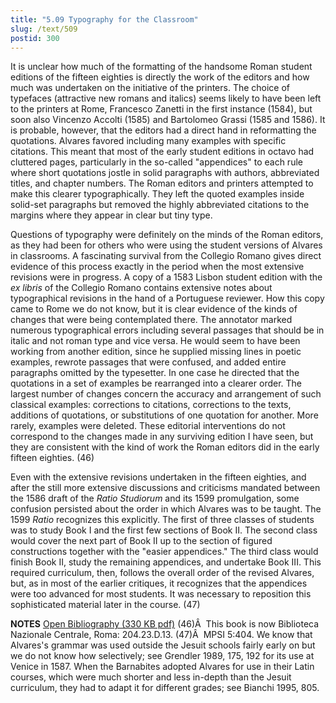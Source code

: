 ```yaml
---
title: "5.09 Typography for the Classroom"
slug: /text/509
postid: 300
---
```

It is unclear how much of the formatting of the handsome Roman student editions of the fifteen eighties is directly the work of the editors and how much was undertaken on the initiative of the printers. The choice of typefaces (attractive new romans and italics) seems likely to have been left to the printers at Rome, Francesco Zanetti in the first instance (1584), but soon also Vincenzo Accolti (1585) and Bartolomeo Grassi (1585 and 1586). It is probable, however, that the editors had a direct hand in reformatting the quotations. Alvares favored including many examples with specific citations. This meant that most of the early student editions in octavo had cluttered pages, particularly in the so-called "appendices" to each rule where short quotations jostle in solid paragraphs with authors, abbreviated titles, and chapter numbers. The Roman editors and printers attempted to make this clearer typographically. They left the quoted examples inside solid-set paragraphs but removed the highly abbreviated citations to the margins where they appear in clear but tiny type.

Questions of typography were definitely on the minds of the Roman editors, as they had been for others who were using the student versions of Alvares in classrooms. A fascinating survival from the Collegio Romano gives direct evidence of this process exactly in the period when the most extensive revisions were in progress. A copy of a 1583 Lisbon student edition with the <em>ex libris</em> of the Collegio Romano contains extensive notes about typographical revisions in the hand of a Portuguese reviewer. How this copy came to Rome we do not know, but it is clear evidence of the kinds of changes that were being contemplated there. The annotator marked numerous typographical errors including several passages that should be in italic and not roman type and vice versa. He would seem to have been working from another edition, since he supplied missing lines in poetic examples, rewrote passages that were confused, and added entire paragraphs omitted by the typesetter. In one case he directed that the quotations in a set of examples be rearranged into a clearer order. The largest number of changes concern the accuracy and arrangement of such classical examples: corrections to citations, corrections to the texts, additions of quotations, or substitutions of one quotation for another. More rarely, examples were deleted. These editorial interventions do not correspond to the changes made in any surviving edition I have seen, but they are consistent with the kind of work the Roman editors did in the early fifteen eighties. (46)

Even with the extensive revisions undertaken in the fifteen eighties, and after the still more extensive discussions and criticisms mandated between the 1586 draft of the <em>Ratio Studiorum</em> and its 1599 promulgation, some confusion persisted about the order in which Alvares was to be taught. The 1599 <em>Ratio</em> recognizes this explicitly. The first of three classes of students was to study Book I and the first few sections of Book II. The second class would cover the next part of Book II up to the section of figured constructions together with the "easier appendices." The third class would finish Book II, study the remaining appendices, and undertake Book III. This required curriculum, then, follows the overall order of the revised Alvares, but, as in most of the earlier critiques, it recognizes that the appendices were too advanced for most students. It was necessary to reposition this sophisticated material later in the course. (47)

<strong>NOTES</strong>
<a href="http://www.humanismforsale.org/bibliography.pdf" target="new">Open Bibliography (330 KB pdf)</a>
(46)Â  This book is now Biblioteca Nazionale Centrale, Roma: 204.23.D.13.
(47)Â  MPSI 5:404. We know that Alvares's grammar was used outside the Jesuit schools fairly early on but we do not know how selectively; see Grendler 1989, 175, 192 for its use at Venice in 1587. When the Barnabites adopted Alvares for use in their Latin courses, which were much shorter and less in-depth than the Jesuit curriculum, they had to adapt it for different grades; see Bianchi 1995, 805.
